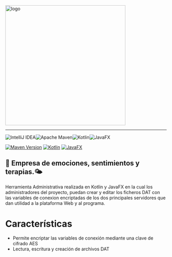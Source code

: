 <img src="https://i.ibb.co/zbzY9qD/Dat-Maker-Logo.png" alt="logo" width="375">
<hr>

![IntelliJ IDEA](https://img.shields.io/badge/IntelliJIDEA-000000.svg?style=for-the-badge&logo=intellij-idea&logoColor=white)![Apache Maven](https://img.shields.io/badge/Apache%20Maven-C71A36?style=for-the-badge&logo=Apache%20Maven&logoColor=white)![Kotlin](https://img.shields.io/badge/kotlin-%237F52FF.svg?style=for-the-badge&logo=kotlin&logoColor=white)![JavaFX](https://img.shields.io/badge/javafx-%23FF0000.svg?style=for-the-badge&logo=javafx&logoColor=white)

[![Maven Version](https://img.shields.io/badge/Maven-4.0-c71a36)](https://maven.apache.org//) [![Kotlin](https://img.shields.io/badge/Kotlin-1.9.23-7f52ff)](https://kotlinlang.org/) [![JavaFX](https://img.shields.io/badge/JavaFX-22.0.1-ff0000)](https://github.com/kwebio/kweb-core)



## 🌈 Empresa de emociones, sentimientos y terapias.🌤️

Herramienta Administrativa realizada en Kotlin y JavaFX en la cual los administradores del proyecto, puedan crear y editar los ficheros DAT con las variables de conexion encriptadas de los dos principales servidores que dan utilidad a la plataforma Web y al programa.

# Características
- Permite encriptar las variables de conexión mediante una clave de cifrado AES
- Lectura, escritura y creación de archivos DAT
